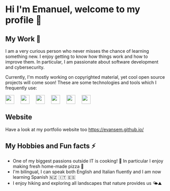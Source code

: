# Hi I'm Emanuel,  welcome to my profile 👋

## My Work 🌱

I am a very curious person who never misses the chance of learning something new.
I enjoy getting to know how things work and how to improve them. 
In particular, I am passionate about software development and cybersecurity.

Currently, I'm mostly working on copyrighted material, yet cool open source projects will come soon!
These are some technologies and tools which I frequently use:

<div style="display:flex;flex-direction:row">
  <img width="28px" style="margin-right:20px" src='https://cdn.jsdelivr.net/gh/devicons/devicon/icons/java/java-original.svg'>
  <img width="28px" style="margin-right:20px" src='https://cdn.jsdelivr.net/gh/devicons/devicon/icons/python/python-original.svg'>
  <img width="28px" style="margin-right:20px" src="https://cdn.jsdelivr.net/gh/devicons/devicon/icons/linux/linux-original.svg" >
  <img width="28px" style="margin-right:20px" src="https://cdn.jsdelivr.net/gh/devicons/devicon/icons/git/git-original.svg" >
  <img width="28px" style="margin-right:20px" src="https://cdn.jsdelivr.net/gh/devicons/devicon/icons/github/github-original.svg" >
  <!--<img width="28px" style="margin-right:20px" src="https://cdn.jsdelivr.net/gh/devicons/devicon/icons/jetbrains/jetbrains-original.svg" >-->
  <img width="28px" style="margin-right:20px" src='https://cdn.jsdelivr.net/gh/devicons/devicon/icons/wordpress/wordpress-plain.svg'>
</div>

## Website

Have a look at my portfolio website too https://evansem.github.io/

## My Hobbies and Fun facts ⚡

- One of my biggest passions outside IT is cooking! 🍝 In particular I enjoy making fresh home-made pizza 🍕
- I'm bilingual, I can speak both English and Italian fluently and I am now learning Spanish 🇳🇿 🇮🇹 🇪🇸
- I enjoy hiking and exploring all landscapes that nature provides us 🌤️⛰️

<!-- Profile Stats
<p align="center">
  <img alt="Profile Stats" src="https://github-readme-stats.vercel.app/api?username=evansem&count_private=true&show_icons=true" />
  <img alt="Top Languages" src="https://github-readme-stats.vercel.app/api/top-langs/?username=evansem&layout=compact/>
</p> -->
